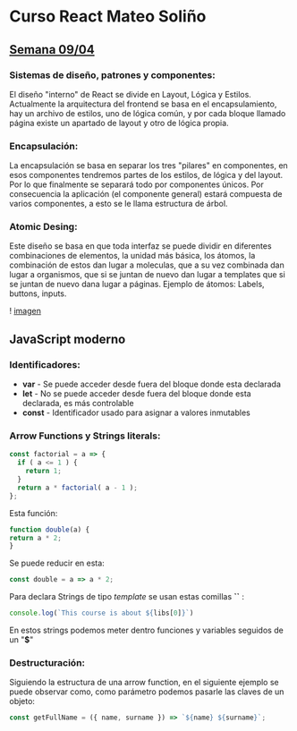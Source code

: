# Curso React Mateo Soliño

## <ins> Semana 09/04 </ins>
### Sistemas de diseño, patrones y componentes: 
El diseño "interno" de React se divide en Layout, Lógica y Estilos. Actualmente la arquitectura del frontend se basa en el encapsulamiento, hay un archivo de estilos, uno de lógica común, y por cada bloque llamado página existe un apartado de layout y otro de lógica propia.

### Encapsulación:
La encapsulación se basa en separar los tres "pilares" en componentes, en esos componentes tendremos partes de los estilos, de lógica y del layout. Por lo que finalmente se separará todo por componentes únicos. Por consecuencia la aplicación (el componente general) estará compuesta de varios componentes, a esto se le llama estructura de árbol.

### Atomic Desing:
Este diseño se basa en que toda interfaz se puede dividir en diferentes combinaciones de elementos, la unidad más básica, los átomos, la combinación de estos dan lugar a moleculas, que a su vez combinada dan lugar a organismos, que si se juntan de nuevo dan lugar a templates que si se juntan de nuevo dana lugar a páginas. Ejemplo de átomos: Labels, buttons, inputs.

! [imagen](https://github.com/mateosolinho/proyecto-final/assets/124877302/712abe9f-c761-4369-add4-7149c2c70a28)

## JavaScript moderno 
### Identificadores:
+ **var** - Se puede acceder desde fuera del bloque donde esta declarada
+ **let** - No se puede acceder desde fuera del bloque donde esta declarada, es más controlable
+ **const** - Identificador usado para asignar a valores inmutables

### Arrow Functions y Strings literals:
```js
const factorial = a => {
  if ( a <= 1 ) {
    return 1;
  }
  return a * factorial( a - 1 );
};
```

Esta función:
```js
function double(a) {
return a * 2;
}
```
Se puede reducir en esta:
```js
const double = a => a * 2;
```

Para declara Strings de tipo *template* se usan estas comillas **``** :
```js
console.log(`This course is about ${libs[0]}`)
```
En estos strings podemos meter dentro funciones y variables seguidos de un "**$**"

### Destructuración:
Siguiendo la estructura de una arrow function, en el siguiente ejemplo se puede observar como, como parámetro podemos pasarle las claves de un objeto:

```js
const getFullName = ({ name, surname }) => `${name} ${surname}`;
```
